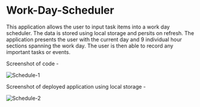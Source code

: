 # Work-Day-Scheduler

This application allows the user to input task items into a work day scheduler. The data is stored using local storage and persits on refresh. The application presents the user with the current day and 9 individual hour sections spanning the work day. The user is then able to record any important tasks or events.


Screenshot of code -

![Schedule-1](https://user-images.githubusercontent.com/104395889/188012345-51d74501-2183-4a47-945b-b959d73b11c8.png)


Screenshot of deployed application using local storage -

![Schedule-2](https://user-images.githubusercontent.com/104395889/188012440-c448e245-5ca1-4279-a886-619bed5915d9.png)
